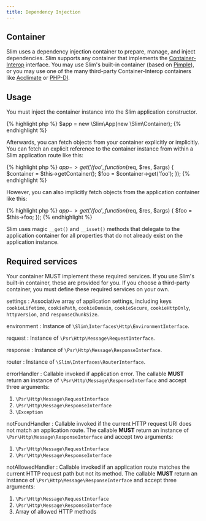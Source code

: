 ```yaml
---
title: Dependency Injection
---
```


## Container

Slim uses a dependency injection container to prepare, manage, and inject dependencies. Slim supports any container that implements the [Container-Interop](https://github.com/container-interop/container-interop) interface. You may use Slim's built-in container (based on [Pimple](http://pimple.sensiolabs.org/)), or you may use one of the many third-party Container-Interop containers like [Acclimate](https://github.com/jeremeamia/acclimate-container) or [PHP-DI](http://php-di.org/).

## Usage

You must inject the container instance into the Slim application constructor.

{% highlight php %}
$app = new \Slim\App(new \Slim\Container);
{% endhighlight %}

Afterwards, you can fetch objects from your container explicitly or implicitly.
You can fetch an explicit reference to the container instance from within a Slim application route like this:

{% highlight php %}
$app->get('/foo', function ($req, $res, $args) {
    $container = $this->getContainer();
    $foo = $container->get('foo');
});
{% endhighlight %}

However, you can also implicitly fetch objects from the application container like this:

{% highlight php %}
$app->get('/foo', function ($req, $res, $args) {
    $foo = $this->foo;
});
{% endhighlight %}

Slim uses magic `__get()` and `__isset()` methods that delegate to the application container for all properties that do not already exist on the application instance.

## Required services

Your container MUST implement these required services. If you use Slim's built-in container, these are provided for you. If you choose a third-party container, you must define these required services on your own.

settings
:   Associative array of application settings, including keys `cookieLifetime`, `cookiePath`, `cookieDomain`, `cookieSecure`, `cookieHttpOnly`, `httpVersion`, and `responseChunkSize`.

environment
:   Instance of `\Slim\Interfaces\Http\EnvironmentInterface`.

request
:   Instance of `\Psr\Http\Message\RequestInterface`.

response
:   Instance of `\Psr\Http\Message\ResponseInterface`.

router
:   Instance of `\Slim\Interfaces\RouterInterface`.

errorHandler
:   Callable invoked if application error. The callable **MUST** return an instance of `\Psr\Http\Message\ResponseInterface` and accept three arguments:

1. `\Psr\Http\Message\RequestInterface`
2. `\Psr\Http\Message\ResponseInterface`
3. `\Exception`

notFoundHandler
:   Callable invoked if the current HTTP request URI does not match an application route. The callable **MUST** return an instance of `\Psr\Http\Message\ResponseInterface` and accept two arguments:

1. `\Psr\Http\Message\RequestInterface`
2. `\Psr\Http\Message\ResponseInterface`

notAllowedHandler
:   Callable invoked if an application route matches the current HTTP request path but not its method. The callable **MUST** return an instance of `\Psr\Http\Message\ResponseInterface` and accept three arguments:

1. `\Psr\Http\Message\RequestInterface`
2. `\Psr\Http\Message\ResponseInterface`
3. Array of allowed HTTP methods
